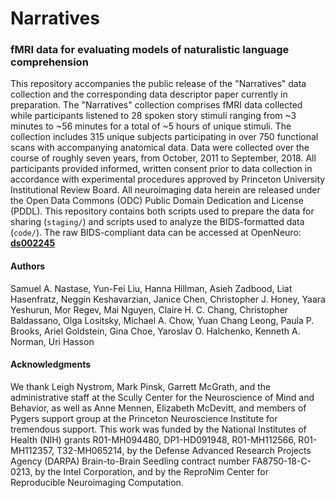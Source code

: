 # Narratives  
### fMRI data for evaluating models of naturalistic language comprehension

This repository accompanies the public release of the "Narratives" data collection and the corresponding data descriptor paper currently in preparation. The "Narratives" collection comprises fMRI data collected while participants listened to 28 spoken story stimuli ranging from ~3 minutes to ~56 minutes for a total of ~5 hours of unique stimuli. The collection includes 315 unique subjects participating in over 750 functional scans with accompanying anatomical data. Data were collected over the course of roughly seven years, from October, 2011 to September, 2018. All participants provided informed, written consent prior to data collection in accordance with experimental procedures approved by Princeton University Institutional Review Board. All neuroimaging data herein are released under the Open Data Commons (ODC) Public Domain Dedication and License (PDDL). This repository contains both scripts used to prepare the data for sharing (`staging/`) and scripts used to analyze the BIDS-formatted data (`code/`). The raw BIDS-compliant data can be accessed at OpenNeuro: [**ds002245**](https://openneuro.org/datasets/ds002245)

#### Authors
Samuel A. Nastase, Yun-Fei Liu, Hanna Hillman, Asieh Zadbood, Liat Hasenfratz, Neggin Keshavarzian, Janice Chen, Christopher J. Honey, Yaara Yeshurun, Mor Regev, Mai Nguyen, Claire H. C. Chang, Christopher Baldassano, Olga Lositsky, Michael A. Chow, Yuan Chang Leong, Paula P. Brooks, Ariel Goldstein, Gina Choe, Yaroslav O. Halchenko, Kenneth A. Norman, Uri Hasson

#### Acknowledgments
We thank Leigh Nystrom, Mark Pinsk, Garrett McGrath, and the administrative staff at the Scully Center for the Neuroscience of Mind and Behavior, as well as Anne Mennen, Elizabeth McDevitt, and members of Pygers support group at the Princeton Neuroscience Institute for tremendous support. This work was funded by the National Institutes of Health (NIH) grants R01-MH094480, DP1-HD091948, R01-MH112566, R01-MH112357, T32-MH065214, by the Defense Advanced Research Projects Agency (DARPA) Brain-to-Brain Seedling contract number FA8750-18-C-0213, by the Intel Corporation, and by the ReproNim Center for Reproducible Neuroimaging Computation.
